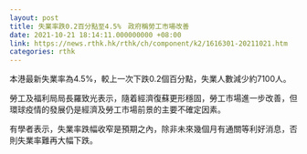 ```yaml
---
layout: post
title: 失業率跌0.2百分點至4.5%　政府稱勞工市場改善
date: 2021-10-21 18:14:11.000000000 +08:00
link: https://news.rthk.hk/rthk/ch/component/k2/1616301-20211021.htm
categories: rthk
---
```


本港最新失業率為4.5%，較上一次下跌0.2個百分點，失業人數減少約7100人。

勞工及福利局局長羅致光表示，隨着經濟復蘇更形穩固，勞工市場進一步改善，但環球疫情的發展仍是經濟及勞工市場前景的主要不確定因素。

有學者表示，失業率跌幅收窄是預期之內，除非未來幾個月有通關等利好消息，否則失業率難再大幅下跌。
